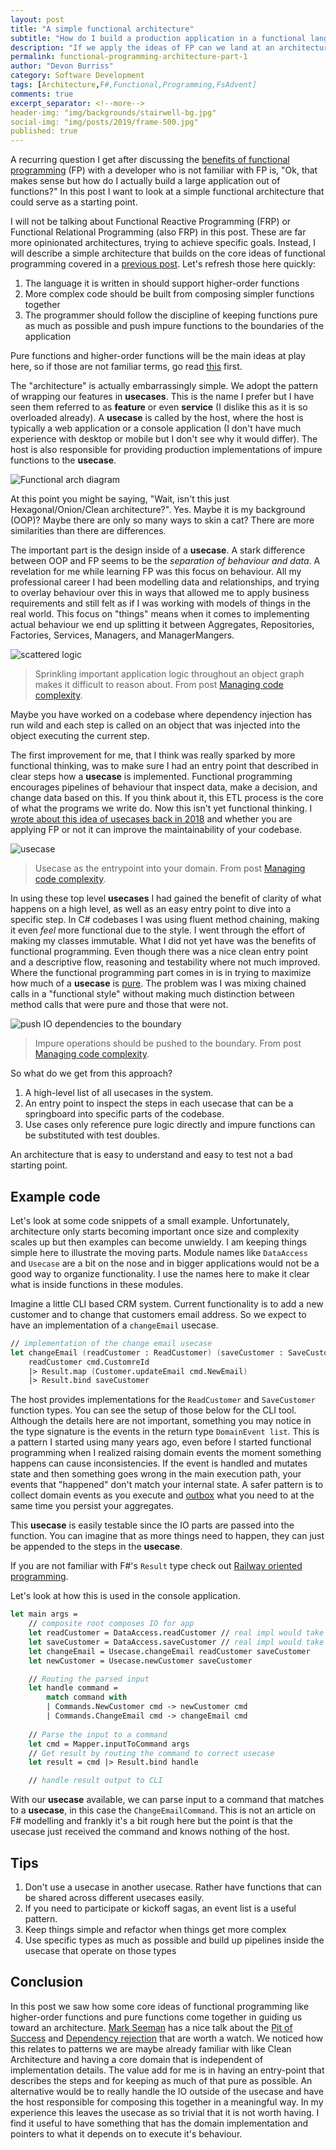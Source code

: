 ```yaml
---
layout: post
title: "A simple functional architecture"
subtitle: "How do I build a production application in a functional language?"
description: "If we apply the ideas of FP can we land at an architecture that rises out of the core ideas of high-order functions and pure functions?"
permalink: functional-programming-architecture-part-1
author: "Devon Burriss"
category: Software Development
tags: [Architecture,F#,Functional,Programming,FsAdvent]
comments: true
excerpt_separator: <!--more-->
header-img: "img/backgrounds/stairwell-bg.jpg"
social-img: "img/posts/2019/frame-500.jpg"
published: true
---
```


A recurring question I get after discussing the [benefits of functional programming](/what-is-fp) (FP) with a developer who is not familiar with FP is, "Ok, that makes sense but how do I actually build a large application out of functions?" In this post I want to look at a simple functional architecture that could serve as a starting point. 
<!--more-->
I will not be talking about Functional Reactive Programming (FRP) or Functional Relational Programming (also FRP) in this post. These are far more opinionated architectures, trying to achieve specific goals. Instead, I will describe a simple architecture that builds on the core ideas of functional programming covered in a [previous post](/what-is-fp). Let's refresh those here quickly:

 1. The language it is written in should support higher-order functions
 2. More complex code should be built from composing simpler functions together
 3. The programmer should follow the discipline of keeping functions pure as much as possible and push impure functions to the boundaries of the application

Pure functions and higher-order functions will be the main ideas at play here, so if those are not familiar terms, go read [this](/what-is-fp) first.

The "architecture" is actually embarrassingly simple. We adopt the pattern of wrapping our features in **usecases**. This is the name I prefer but I have seen them referred to as **feature** or even **service** (I dislike this as it is so overloaded already).
A **usecase** is called by the host, where the host is typically a web application or a console application (I don't have much experience with desktop or mobile but I don't see why it would differ). The host is also responsible for providing production implementations of impure functions to the **usecase**.

![Functional arch diagram](/img/posts/2021/fp-arch-1.png)

At this point you might be saying, "Wait, isn't this just Hexagonal/Onion/Clean architecture?". Yes. Maybe it is my background (OOP)? Maybe there are only so many ways to skin a cat? There are more similarities than there are differences. 

The important part is the design inside of a **usecase**. A stark difference between OOP and FP seems to be the *separation of behaviour and data*. A revelation for me while learning FP was this focus on behaviour. All my professional career I had been modelling data and relationships, and trying to overlay behaviour over this in ways that allowed me to apply business requirements and still felt as if I was working with models of things in the real world. This focus on "things" means when it comes to implementing actual behaviour we end up splitting it between Aggregates, Repositories, Factories, Services, Managers, and ManagerMangers.

![scattered logic](/img/posts/2018/deeply-nested-dep.jpg)

> Sprinkling important application logic throughout an object graph makes it difficult to reason about. From post [Managing code complexity](/managing-code-complexity).

Maybe you have worked on a codebase where dependency injection has run wild and each step is called on an object that was injected into the object executing the current step.

The first improvement for me, that I think was really sparked by more functional thinking, was to make sure I had an entry point that described in clear steps how a **usecase** is implemented. Functional programming encourages pipelines of behaviour that inspect data, make a decision, and change data based on this. If you think about it, this ETL process is the core of what the programs we write do. Now this isn't yet functional thinking. I [wrote about this idea of usecases back in 2018](/managing-code-complexity) and whether you are applying FP or not it can improve the maintainability of your codebase.

![usecase](/img/posts/2018/use-case.jpg)

> Usecase as the entrypoint into your domain. From post [Managing code complexity](/managing-code-complexity).

In using these top level **usecases** I had gained the benefit of clarity of what happens on a high level, as well as an easy entry point to dive into a specific step. In C# codebases I was using fluent method chaining, making it even *feel* more functional due to the style. I went through the effort of making my classes immutable. 
What I did not yet have was the benefits of functional programming. Even though there was a nice clean entry point and a descriptive flow, reasoning and testability where not much improved.  Where the functional programming part comes in is in trying to maximize how much of a **usecase** is [pure](/what-is-fp). The problem was I was mixing chained calls in a "functional style" without making much distinction between method calls that were pure and those that were not.

![push IO dependencies to the boundary](/img/posts/2018/dependencies-on-boundary.jpg)

> Impure operations should be pushed to the boundary. From post [Managing code complexity](/managing-code-complexity).

So what do we get from this approach?

1. A high-level list of all usecases in the system.
2. An entry point to inspect the steps in each usecase that can be a springboard into specific parts of the codebase.
3. Use cases only reference pure logic directly and impure functions can be substituted with test doubles.

An architecture that is easy to understand and easy to test not a bad starting point.

## Example code

Let's look at some code snippets of a small example. Unfortunately, architecture only starts becoming important once size and complexity scales up but then examples can become unwieldy. I am keeping things simple here to illustrate the moving parts. Module names like `DataAccess` and `Usecase` are a bit on the nose and in bigger applications would not be a good way to organize functionality. I use the names here to make it clear what is inside functions in these modules.

Imagine a little CLI based CRM system. Current functionality is to add a new customer and to change that customers email address. So we expect to have an implementation of a `changeEmail` usecase.

```fsharp
// implementation of the change email usecase
let changeEmail (readCustomer : ReadCustomer) (saveCustomer : SaveCustomer) (cmd : ChangeEmailCommand) : Result<((DomainEvent list) * Customer),string> =
    readCustomer cmd.CustomreId
    |> Result.map (Customer.updateEmail cmd.NewEmail)
    |> Result.bind saveCustomer
```

The host provides implementations for the `ReadCustomer` and `SaveCustomer` function types. You can see the setup of those below for the CLI tool. Although the details here are not important, something you may notice in the type signature is the events in the return type `DomainEvent list`. This is a pattern I started using many years ago, even before I started functional programming when I realized raising domain events the moment something happens can cause inconsistencies. If the event is handled and mutates state and then something goes wrong in the main execution path, your events that "happened" don't match your internal state. A safer pattern is to collect domain events as you execute and [outbox](/reliability-with-intents) what you need to at the same time you persist your aggregates.

This **usecase** is easily testable since the IO parts are passed into the function. You can imagine that as more things need to happen, they can just be appended to the steps in the **usecase**.

If you are not familiar with F#'s `Result` type check out [Railway oriented programming](https://fsharpforfunandprofit.com/rop/).

Let's look at how this is used in the console application.

```fsharp
let main args =
    // composite root composes IO for app
    let readCustomer = DataAccess.readCustomer // real impl would take some config
    let saveCustomer = DataAccess.saveCustomer // real impl would take some config
    let changeEmail = Usecase.changeEmail readCustomer saveCustomer
    let newCustomer = Usecase.newCustomer saveCustomer

    // Routing the parsed input
    let handle command =
        match command with
        | Commands.NewCustomer cmd -> newCustomer cmd
        | Commands.ChangeEmail cmd -> changeEmail cmd
        
    // Parse the input to a command
    let cmd = Mapper.inputToCommand args
    // Get result by routing the command to correct usecase
    let result = cmd |> Result.bind handle

    // handle result output to CLI
```

With our **usecase** available, we can parse input to a command that matches to a **usecase**, in this case the `ChangeEmailCommand`. This is not an article on F# modelling and frankly it's a bit rough here but the point is that the usecase just received the command and knows nothing of the host.

## Tips

1. Don't use a usecase in another usecase. Rather have functions that can be shared across different usecases easily.
2. If you need to participate or kickoff sagas, an event list is a useful pattern.
3. Keep things simple and refactor when things get more complex
4. Use specific types as much as possible and build up pipelines inside the usecase that operate on those types

## Conclusion

In this post we saw how some core ideas of functional programming like higher-order functions and pure functions come together in guiding us toward an architecture. [Mark Seeman](https://blog.ploeh.dk/) has a nice talk about the [Pit of Success](https://www.youtube.com/watch?v=US8QG9I1XW0) and [Dependency rejection](https://www.youtube.com/watch?v=cxs7oLGrxQ4) that are worth a watch. We noticed how this relates to patterns we are maybe already familiar with like Clean Architecture and having a core domain that is independent of implementation details. The value add for me is in having an entry-point that describes the steps and for keeping as much of that pure as possible. An alternative would be to really handle the IO outside of the usecase and have the host responsible for composing this together in a meaningful way. In my experience this leaves the usecase as so trivial that it is not worth having. I find it useful to have something that has the domain implementation and pointers to what it depends on to execute it's behaviour.